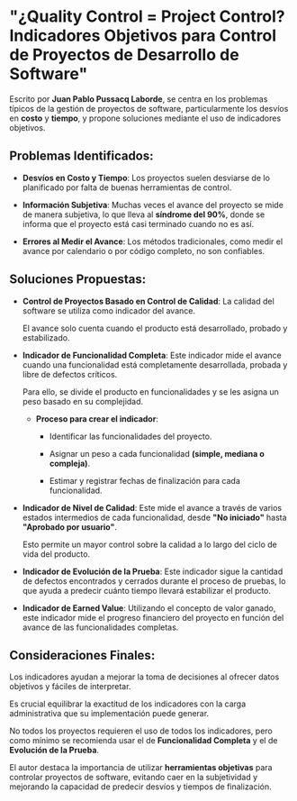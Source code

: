 # "¿Quality Control = Project Control? Indicadores Objetivos para Control de Proyectos de Desarrollo de Software"

Escrito por __Juan Pablo Pussacq Laborde__, se centra en los problemas típicos de la gestión de proyectos de software, particularmente los desvíos en __costo__ y __tiempo__, y propone soluciones mediante el uso de indicadores objetivos.

## Problemas Identificados:

- __Desvíos en Costo y Tiempo__: Los proyectos suelen desviarse de lo planificado por falta de buenas herramientas de control.

- __Información Subjetiva__: Muchas veces el avance del proyecto se mide de manera subjetiva, lo que lleva al __síndrome del 90%__, donde se informa que el proyecto está casi terminado cuando no es así.

- __Errores al Medir el Avance__: Los métodos tradicionales, como medir el avance por calendario o por código completo, no son confiables.


## Soluciones Propuestas:

- __Control de Proyectos Basado en Control de Calidad__: La calidad del software se utiliza como indicador del avance. 

    El avance solo cuenta cuando el producto está desarrollado, probado y estabilizado.

- __Indicador de Funcionalidad Completa__: Este indicador mide el avance cuando una funcionalidad está completamente desarrollada, probada y libre de defectos críticos. 

    Para ello, se divide el producto en funcionalidades y se les asigna un peso basado en su complejidad.

    - __Proceso para crear el indicador__:

        - Identificar las funcionalidades del proyecto.

        - Asignar un peso a cada funcionalidad __(simple, mediana o compleja)__.

        - Estimar y registrar fechas de finalización para cada funcionalidad.


- __Indicador de Nivel de Calidad__: Este mide el avance a través de varios estados intermedios de cada funcionalidad, desde __"No iniciado"__ hasta __"Aprobado por usuario"__.
 
    Esto permite un mayor control sobre la calidad a lo largo del ciclo de vida del producto.

- __Indicador de Evolución de la Prueba__: Este indicador sigue la cantidad de defectos encontrados y cerrados durante el proceso de pruebas, lo que ayuda a predecir cuánto tiempo llevará estabilizar el producto.

- __Indicador de Earned Value__: Utilizando el concepto de valor ganado, este indicador mide el progreso financiero del proyecto en función del avance de las funcionalidades completas.

## Consideraciones Finales:

Los indicadores ayudan a mejorar la toma de decisiones al ofrecer datos objetivos y fáciles de interpretar.

Es crucial equilibrar la exactitud de los indicadores con la carga administrativa que su implementación puede generar.


No todos los proyectos requieren el uso de todos los indicadores, pero como mínimo se recomienda usar el de __Funcionalidad Completa__ y el de __Evolución de la Prueba__.

El autor destaca la importancia de utilizar __herramientas objetivas__ para controlar proyectos de software, evitando caer en la subjetividad y mejorando la capacidad de predecir desvíos y tiempos de finalización.